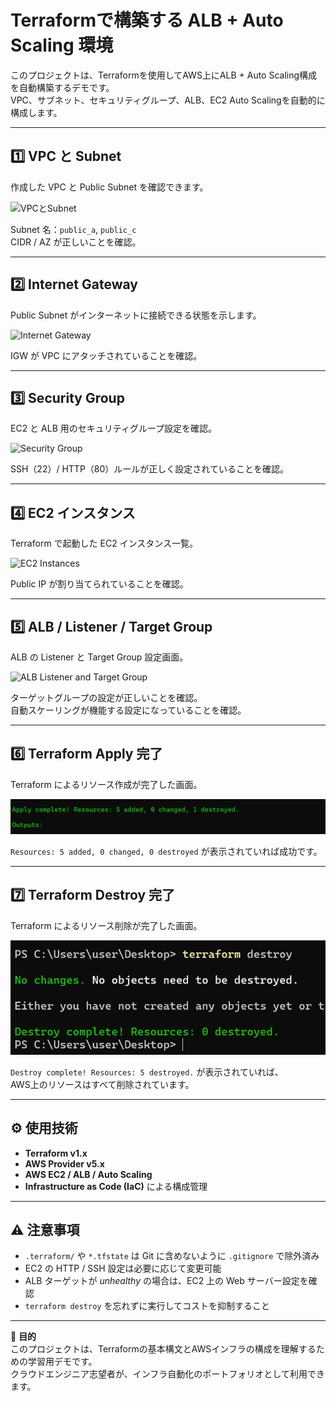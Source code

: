 # Terraformで構築する ALB + Auto Scaling 環境

このプロジェクトは、Terraformを使用してAWS上にALB + Auto Scaling構成を自動構築するデモです。  
VPC、サブネット、セキュリティグループ、ALB、EC2 Auto Scalingを自動的に構成します。

---

## 1️⃣ VPC と Subnet
作成した VPC と Public Subnet を確認できます。

![VPCとSubnet](./images/vpc-subnet.png)

Subnet 名：`public_a`, `public_c`  
CIDR / AZ が正しいことを確認。

---

## 2️⃣ Internet Gateway
Public Subnet がインターネットに接続できる状態を示します。

![Internet Gateway](./images/internet-gateway.png)

IGW が VPC にアタッチされていることを確認。

---

## 3️⃣ Security Group
EC2 と ALB 用のセキュリティグループ設定を確認。

![Security Group](./images/security-group.png)

SSH（22）/ HTTP（80）ルールが正しく設定されていることを確認。

---

## 4️⃣ EC2 インスタンス
Terraform で起動した EC2 インスタンス一覧。

![EC2 Instances](./images/ec2-instances.png)

Public IP が割り当てられていることを確認。

---

## 5️⃣ ALB / Listener / Target Group
ALB の Listener と Target Group 設定画面。

![ALB Listener and Target Group](./images/alb-target-group.png)

ターゲットグループの設定が正しいことを確認。  
自動スケーリングが機能する設定になっていることを確認。

---

## 6️⃣ Terraform Apply 完了
Terraform によるリソース作成が完了した画面。

![Terraform Apply Complete](./images/terraform_apply_complete.png)

`Resources: 5 added, 0 changed, 0 destroyed` が表示されていれば成功です。

---

## 7️⃣ Terraform Destroy 完了
Terraform によるリソース削除が完了した画面。

![Terraform Destroy Complete](./images/terraform_destroy_complete.png)

`Destroy complete! Resources: 5 destroyed.` が表示されていれば、  
AWS上のリソースはすべて削除されています。

---

## ⚙️ 使用技術
- **Terraform v1.x**
- **AWS Provider v5.x**
- **AWS EC2 / ALB / Auto Scaling**
- **Infrastructure as Code (IaC)** による構成管理

---

## ⚠️ 注意事項
- `.terraform/` や `*.tfstate` は Git に含めないように `.gitignore` で除外済み  
- EC2 の HTTP / SSH 設定は必要に応じて変更可能  
- ALB ターゲットが *unhealthy* の場合は、EC2 上の Web サーバー設定を確認  
- `terraform destroy` を忘れずに実行してコストを抑制すること

---

📘 **目的**  
このプロジェクトは、Terraformの基本構文とAWSインフラの構成を理解するための学習用デモです。  
クラウドエンジニア志望者が、インフラ自動化のポートフォリオとして利用できます。


